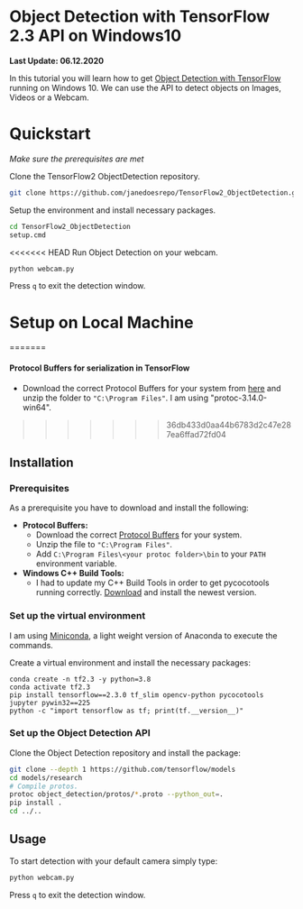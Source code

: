 # Object Detection with TensorFlow 2.3 API on Windows10
**Last Update: 06.12.2020**

In this tutorial you will learn how to get [Object Detection with TensorFlow](https://github.com/tensorflow/models/tree/master/research) running on Windows 10. We can use the API to detect objects on Images, Videos or a Webcam.

# Quickstart
*Make sure the prerequisites are met*

Clone the TensorFlow2 ObjectDetection repository.

```bash
git clone https://github.com/janedoesrepo/TensorFlow2_ObjectDetection.git
```

Setup the environment and install necessary packages.

```bash
cd TensorFlow2_ObjectDetection
setup.cmd
```

<<<<<<< HEAD
Run Object Detection on your webcam.

```bash
python webcam.py
```

Press `q` to exit the detection window.

# Setup on Local Machine
=======
#### Protocol Buffers for serialization in TensorFlow
- Download the correct Protocol Buffers for your system from [here](https://github.com/protocolbuffers/protobuf/releases) and unzip the folder to `"C:\Program Files"`. I am using "protoc-3.14.0-win64".
>>>>>>> 36db433d0aa44b6783d2c47e287ea6ffad72fd04

## Installation

### Prerequisites
As a prerequisite you have to download and install the following:
 - **Protocol Buffers:** 
     - Download the correct [Protocol Buffers](https://github.com/protocolbuffers/protobuf/releases) for your system.
     - Unzip the file to `"C:\Program Files"`.
     - Add `C:\Program Files\<your protoc folder>\bin` to your `PATH` environment variable.
 - **Windows C++ Build Tools:**
     - I had to update my C++ Build Tools in order to get pycocotools running correctly. [Download](https://go.microsoft.com/fwlink/?LinkId=691126) and install the newest version.

### Set up the virtual environment
I am using [Miniconda](https://docs.conda.io/en/latest/miniconda.html), a light weight version of Anaconda to execute the commands.

Create a virtual environment and install the necessary packages:
```
conda create -n tf2.3 -y python=3.8
conda activate tf2.3
pip install tensorflow==2.3.0 tf_slim opencv-python pycocotools jupyter pywin32==225
python -c "import tensorflow as tf; print(tf.__version__)"
```

### Set up the Object Detection API
Clone the Object Detection repository and install the package:
```bash
git clone --depth 1 https://github.com/tensorflow/models
cd models/research
# Compile protos.
protoc object_detection/protos/*.proto --python_out=.
pip install .
cd ../..
```

## Usage

To start detection with your default camera simply type:
```bash
python webcam.py
```
Press `q` to exit the detection window.
